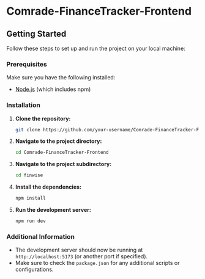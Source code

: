 # Comrade-FinanceTracker-Frontend

## Getting Started

Follow these steps to set up and run the project on your local machine:

### Prerequisites

Make sure you have the following installed:
- [Node.js](https://nodejs.org/) (which includes npm)

### Installation

1. **Clone the repository:**
    ```sh
    git clone https://github.com/your-username/Comrade-FinanceTracker-Frontend.git
    ```

2. **Navigate to the project directory:**
    ```sh
    cd Comrade-FinanceTracker-Frontend
    ```

3. **Navigate to the project subdirectory:**
    ```sh
    cd finwise
    ```

4. **Install the dependencies:**
    ```sh
    npm install
    ```

5. **Run the development server:**
    ```sh
    npm run dev
    ```

### Additional Information

- The development server should now be running at `http://localhost:5173` (or another port if specified).
- Make sure to check the `package.json` for any additional scripts or configurations.
